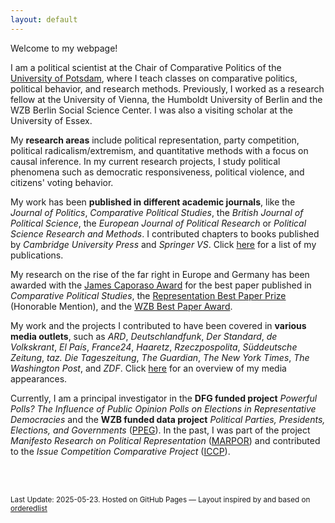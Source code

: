 ```yaml
---
layout: default
---
```


  Welcome to my webpage! <br> 

  I am a political scientist at the Chair of Comparative Politics of the <a href="https://www.uni-potsdam.de/en/vergleichende-politikwissenschaft/team/dr-werner-krause" target = "_blank" rel="noopener noreferrer">University of Potsdam</a>, where I teach classes on comparative politics, political behavior, and research methods. Previously, I worked as a research fellow at the University of Vienna, the Humboldt University of Berlin and the WZB Berlin Social Science Center. I was also a visiting scholar at the University of Essex.<br>
  
  My <b>research areas</b> include political representation, party competition, political radicalism/extremism, and quantitative methods with a focus on causal inference. In my current research projects, I study political phenomena such as democratic responsiveness, political violence, and citizens' voting behavior. 
  
  My work has been <b>published in different academic journals</b>, like the <i>Journal of Politics</i>, <i>Comparative Political Studies</i>, the <i>British Journal of Political Science</i>, the <i>European Journal of Political Research</i> or <i>Political Science Research and Methods</i>. I contributed chapters to books published by <i>Cambridge University Press</i> and <i>Springer VS</i>. Click <a href="./publs.html">here</a> for a list of my publications.
 <br> 
 
My research on the rise of the far right in Europe and Germany has been awarded with the <a href="https://x.com/cps_journal/status/1829166854650376555">James Caporaso Award</a> for the best paper published in <i>Comparative Political Studies</i>, the <a href="https://x.com/RepJournal/status/1455559826461761543">Representation Best Paper Prize</a> (Honorable Mention), and the <a href="https://www.wzb.eu/de/news/friends-of-the-wzb-award-0"> WZB Best Paper Award</a>.
<br>
        
  My work and the projects I contributed to have been covered in <b>various media outlets</b>, such as <i>ARD</i>, <i>Deutschlandfunk</i>, 
  <i>Der Standard</i>, <i>de Volkskrant</i>, <i>El País</i>, <i>France24</i>, <i>Haaretz</i>, <i>Rzeczpospolita</i>, 
  <i>Süddeutsche Zeitung</i>, <i>taz. Die Tageszeitung</i>, <i>The Guardian</i>, <i>The New York Times</i>, 
  <i>The Washington Post</i>, and <i>ZDF</i>. Click <a href="./outreach.html">here</a> for an overview of my media appearances.
 <br>

  Currently, I am a principal investigator in the <b>DFG funded project</b> <i>Powerful Polls? The Influence of Public Opinion Polls on Elections in Representative Democracies</i> and the <b>WZB funded data project</b> <i>Political Parties, Presidents, Elections, and Governments</i> (<a href="https://ppeg.wzb.eu" target="_blank" rel="noopener noreferrer">PPEG</a>). In the past, I was part of the project <i>Manifesto Research on Political Representation</i> (<a href="https://manifesto-project.wzb.eu/" target="_blank" rel="noopener noreferrer">MARPOR</a>) and contributed to the <i>Issue Competition Comparative Project</i> (<a href="https://cise.luiss.it/iccp/" target="_blank" rel="noopener noreferrer">ICCP</a>). <br>
  <br>

<!--

  <h3>News</h3>

<table>
  <tr>
    <td class="test">April 2024</td>
    <td> I had the pleasure to discuss what strategies are effective to curb the rise of the far right in Germany at the workshop <a href="https://www.ifw-kiel.de/de/institut/veranstaltungen/seminare-workshops/translate-to-deutsch-how-can-mainstream-parties-best-fight-populism/" target="_blank" rel="noopener noreferrer">How can mainstream parties best fight populism? Drawing lessons for Germany by pooling expertise</a> organized by the Kiel Institute for the World Economy. The talk was based on <a href="https://www.cambridge.org/core/journals/political-science-research-and-methods/article/does-accommodation-work-mainstream-party-strategies-and-the-success-of-radical-right-parties/5C3476FCD26B188C7399ADD920D71770" target="_blank" rel="noopener noreferrer">my research</a> on the electoral consequences of mainstream parties' accommodation strategies across Europe.</td>
  </tr>

  <tr>
  <td class="test">April 2024</td>
    <td>Against the backdrop of upcoming elections in the Germa states Thuringia, Saxony, and Brandenburg, I talked to the <a href="https://www.mdr.de/wissen/psychologie-sozialwissenschaften/politische-strategie-gegen-die-afd-themen-uebernehmen-100.html" target="_blank" rel="noopener noreferrer">MDR</a>. The interview is based on my research on the interaction between center-right and radical right parties in Europe and Germany, which can be read <a href="https://www.cambridge.org/core/journals/british-journal-of-political-science/article/causal-effect-of-radical-right-success-on-mainstream-parties-policy-positions-a-regression-discontinuity-approach/6C78B1EF4B39361A9A2B38DF86B24A90" target="_blank" rel="noopener noreferrer">here</a>, <a href="https://www.cambridge.org/core/journals/political-science-research-and-methods/article/does-accommodation-work-mainstream-party-strategies-and-the-success-of-radical-right-parties/5C3476FCD26B188C7399ADD920D71770" target="_blank" rel="noopener noreferrer">here</a>, <a href="https://www.cambridge.org/core/books/riding-the-populist-wave/supply-side-mainstream-right-party-policy-positions-in-a-changing-political-space-in-western-europe/B19BBFF2FA0561061559CCFE0F38B663" target="_blank" rel="noopener noreferrer">here</a>, and <a href="https://www.cambridge.org/core/journals/political-science-research-and-methods/article/does-accommodation-work-mainstream-party-strategies-and-the-success-of-radical-right-parties/5C3476FCD26B188C7399ADD920D71770" target="_blank" rel="noopener noreferrer">here</a>. Related interviews appeared at <a href="https://taz.de/Politologe-ueber-Migrationspolitik/!5989700/" target="_blank" rel="noopener noreferrer">Taz. Die Tageszeitung</a>, <a href="https://elpais.com/internacional/2023-12-24/mano-dura-con-la-inmigracion-victoria-de-la-extrema-derecha-o-antidoto.html" target="_blank" rel="noopener noreferrer">El País</a>, <a href="https://www.nrc.nl/nieuws/2023/12/22/het-nieuwe-migratiepact-van-de-eu-lost-nauwelijks-wat-op-maar-speelt-radicaal-rechts-intussen-wel-in-de-kaart-a4185182" target="_blank" rel="noopener noreferrer">NRC</a>, and <a href="https://www.elperiodico.com/es/internacional/20231210/extrema-derecha-multiplica-influencia-nuevas-politicas-migratorias-europa-95571964" target="_blank" rel="noopener noreferrer">El Periódico</a>. </td>
  </tr>

  <tr>
  <td class="test">March 2024</td>
    <td> <i>New (forthcoming) publication</i> in the <a href="https://denis-cohen.github.io/vote-switching/cohen_krause_abou-chadi_comparative_vote_switching-jop.pdf" target="_blank" rel="noopener noreferrer">Journal of Politics</a>. Denis Cohen, Tarik Abou-Chadi, and I propose a new conceptual framework, method, and data infrastructure to work with comparative vote switching data. A summary of the paper's key points can be found on <a href="https://twitter.com/denis_cohen/status/1681978399072436227" target="_blank" rel="noopener noreferrer">Twitter</a>.</td>
  </tr>
  
  <tr>
    <td class="test">March 2024</td>
    <td> <i>Based on my recent publication</i> in the <a href="http://doi.org/10.1111/1475-6765.12633" target="_blank" rel="noopener noreferrer">European Journal of Political Research</a>, I talked to <a href="https://www.deutschlandfunk.de/wackeliges-fundament-wie-repraesentativ-sind-repraesentative-umfragen-wirklich-dlf-b09611a3-100.html" target="_blank" rel="noopener noreferrer">Deutschlandfunk</a> and <a href="https://www.deutschlandfunkkultur.de/wahlumfragen-in-der-kritik-wie-repraesentativ-sind-sie-heute-noch-dlf-kultur-f4d1e50d-100.html" target="_blank" rel="noopener noreferrer">Deutschlandfunk Kultur</a>. Using a large-scale survey experiment, Christina Gahn (University of Vienna) and I investigate whether exposing citizens to margins of error in public opinion polls alters their vote intentions. We summarized the core findings in blog posts at <a href="https://verfassungsblog.de/die-macht-der-sonntagsfrage/" target="_blank" rel="noopener noreferrer">Verfassungblog</a> (german) and <a href="https://theloop.ecpr.eu/how-powerful-are-polls-in-influencing-election-outcomes/">The Loop</a> (english). This research was also covered in <a href="https://www.derstandard.de/story/3000000198650/beeinflussen-umfragen-waehler-darueber-entscheiden-auch-schwankungsbreiten" target="_blank" rel="noopener noreferrer">Der Standard</a>.
    </td>
  </tr>
  -->
  
<!--  
  <tr>
    <td class="test">February 2024</td>
    <td>Against the backdrop of current asylum law changes in Europe and mass protests against the German Alternative for Germany (AfD), I talked to <a href="https://taz.de/Politologe-ueber-Migrationspolitik/!5989700/" target="_blank" rel="noopener noreferrer">taz. Die Tageszeitung</a>. The interview is based on my research on the interaction between center-right and radical right parties in Europe and Germany, which can be read <a href="https://www.cambridge.org/core/journals/british-journal-of-political-science/article/causal-effect-of-radical-right-success-on-mainstream-parties-policy-positions-a-regression-discontinuity-approach/6C78B1EF4B39361A9A2B38DF86B24A90" target="_blank" rel="noopener noreferrer">here</a>, <a href="https://www.cambridge.org/core/journals/political-science-research-and-methods/article/does-accommodation-work-mainstream-party-strategies-and-the-success-of-radical-right-parties/5C3476FCD26B188C7399ADD920D71770" target="_blank" rel="noopener noreferrer">here</a>, <a href="https://www.cambridge.org/core/books/riding-the-populist-wave/supply-side-mainstream-right-party-policy-positions-in-a-changing-political-space-in-western-europe/B19BBFF2FA0561061559CCFE0F38B663" target="_blank" rel="noopener noreferrer">here</a>, and <a href="https://www.cambridge.org/core/journals/political-science-research-and-methods/article/does-accommodation-work-mainstream-party-strategies-and-the-success-of-radical-right-parties/5C3476FCD26B188C7399ADD920D71770" target="_blank" rel="noopener noreferrer">here</a>. Related interviews appeared at <a href="https://elpais.com/internacional/2023-12-24/mano-dura-con-la-inmigracion-victoria-de-la-extrema-derecha-o-antidoto.html" target="_blank" rel="noopener noreferrer">El País</a>, <a href="https://www.nrc.nl/nieuws/2023/12/22/het-nieuwe-migratiepact-van-de-eu-lost-nauwelijks-wat-op-maar-speelt-radicaal-rechts-intussen-wel-in-de-kaart-a4185182" target="_blank" rel="noopener noreferrer">NRC</a>, and <a href="https://www.elperiodico.com/es/internacional/20231210/extrema-derecha-multiplica-influencia-nuevas-politicas-migratorias-europa-95571964" target="_blank" rel="noopener noreferrer">El Periódico</a>. </td>
  </tr>

  <tr>
    <td class="test">September 2023</td>
    <td> In a <a href ="https://theloop.ecpr.eu/right-wing-violence-and-the-persistence-of-far-right-popularity/" target="_blank" rel="noopener noreferrer">blog post</a>, I discuss together with Miku Matsunaga (University of Tokyo) the relationship between rising right-wing violence and far-right party support. This post is based on our <i>recent publication</i> in <a href="https://doi.org/10.1177/00104140231169021" target="_blank" rel="noopener noreferrer">Comparative Political Studies</a> in which we investigate how support for the German AfD has developed after increases in right-wing violent attacks.</td>
  </tr>

  <tr>
    <td class="test">July 2023</td>
    <td> I talked with <a href = "https://www.dw.com/en/why-copying-the-far-right-doesnt-work-for-mainstream-parties/a-66311564" target="_blank" rel="noopener noreferrer">Deutsche Welle</a> about the current rise of the AfD in the polls and the CDU/CSU's reactions. 
    </td>
  </tr>

  <tr>
    <td class="test">April 2023</td>
    <td> <i>New position</i> at the University of Potsdam. I start working as a research and teaching fellow at the Chair of Comparative Politics. In Potsdam, I will work on topics, such as party competition, right-wing extremism, or political behavior. I will teach introductory and advanced courses in comparative politics, political behavior, and quantitative research methods.</td>
  </tr>
  
  <tr>
    <td class="test">February 2023</td>
    <td> <i>Article</i> at <a href="https://verfassungsblog.de/rechts-nur-noch-die-wand/" target="_blank" rel="noopener noreferrer">Verfassungblog</a>. Together with Tarik Abou-Chadi (University of Oxford) and Denis Cohen (MZES Mannheim), I discuss the current interaction between Germany's center-right and radical right parties. Based on our research, we argue that the increasing rhetorical and positional convergence between both parties will strengthen the radical right.
    </td>
  </tr>



  <tr>
    <td class="test">November 2022</td>
    <td> <i>Presentation</i> at the <a href="https://www.oegpw.at/fileadmin/user_upload/Political_Science_Day_2022_Programm.pdf" target="_blank" rel="noopener noreferrer">Political Science Day 2022</a> of the Austrian Political Science Association (AuPSA) at the University of Graz. I presented results of a survey experiment conducted with Christina Gahn. In our research, we ask whether and how public opinion polls can be best communicated to voters and how different graphical displays of polls affects citizens' vote decisions.</td>
  </tr>
  
  <tr>
    <td class="test">May 2022</td>
    <td> <i>Presentation</i> at the <a href="https://www.dvpw.de/gliederung/ak/wahlen-und-politische-einstellungen" target="_blank" rel="noopener noreferrer">Annual Meeting</a> of the Working Group "Elections and Political Attitudes" of the German Political Science Association (DVPW). I presented results of a survey experiment conducted with Christina Gahn. In our research, we ask whether and how public opinion polls can be best communicated to voters and how the different graphical displays of polls affects citizens' vote decisions.</td>
  </tr>


  <tr>
  <td class="test">Apr 2022</td>
    <td> <i>New publication</i> in <a href="https://doi.org/10.1017/psrm.2022.8" target="_blank" rel="noopener noreferrer">Political Science Research and Methods</a>. Together with Denis Cohen and Tarik Abou-Chadi, I investigate whether more anti-immigrant positions of mainstream parties help diminish the public support for radical right parties.
<br>We have also summarized the results of our research in a recent article published by <a href= "https://www.theguardian.com/world/commentisfree/2022/apr/13/copying-far-right-doesnt-help-mainstream-parties">The Guardian</a>. Our research findings were picked up by different German media outlets, such as the <a href= "https://www.swr.de/swraktuell/baden-wuerttemberg/mannheimer-studie-uebernahme-rechter-themen-staerkt-radikale-parteien-100.html">SWR</a>, <a href= "https://www.deutschlandfunkkultur.de/stimmenfang-am-rechten-rand-lohnt-sich-nicht-dlf-kultur-b8cde89c-100.html">Deutschlandfunk Kultur</a>, <a href= "https://ondemand-mp3.dradio.de/file/dradio/2022/04/21/deutschlandfunknova_mariupol_20220421_6d0efc11.mp3">Deutschlandfunk Nova</a>, or <a href= "https://taz.de/Studie-zu-Wahlerfolgen-rechter-Parteien/!5849870/">TAZ - Die Tageszeitung</a>.</td>
  </tr>
  
  <tr>
    <td class="test">Mar 2022</td>
    <td> <i>New position</i> at the <a href= "https://staatswissenschaft.univie.ac.at/en/about-us/scientific-staff/werner-krause/">University of Vienna</a>. I start working as a University Assistant (Post-Doc) at the Department of Government. In Vienna, I will work on topics, such as party competition, right-wing extremism, or political behavior. I will teach introductory and advanced courses in comparative politics, political behavior, and quantitative research methods.</td>
  </tr>

  
  
  <tr>
    <td class="test">Feb 2022</td>
    <td> <i>New publication</i> in the <a href="https://doi.org/10.1017/S0007123421000673" target="_blank" rel="noopener noreferrer">British Journal of Political Science</a>. Lawrence Ezrow and I analyze whether political parties become more responsive to public opinion after decreases in turnout. We investigate this question based on data from thirteen democracies from 1977 to 2018. The article presents evidence that declining voter turnout in one inter-election period is associated with increasing party responsiveness to public opinion in the following election.</td>
  </tr>
-->

<!--
</table>
-->

<br>
<p><small>Last Update: 2025-05-23. Hosted on GitHub Pages &mdash; Layout inspired by and based on <a href="https://github.com/orderedlist">orderedlist</a></small></p>